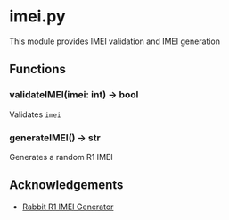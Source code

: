 # imei.py

This module provides IMEI validation and IMEI generation

## Functions

### validateIMEI(imei: int) -> bool
Validates `imei`

### generateIMEI() -> str
Generates a random R1 IMEI

## Acknowledgements
 - [Rabbit R1 IMEI Generator](https://github.com/annabelsandford/rabbit-r1-imeigen)